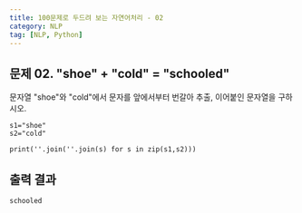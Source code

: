 ```yaml
---
title: 100문제로 두드려 보는 자연어처리 - 02
category: NLP
tag: [NLP, Python]
---
```


## 문제 02. "shoe" + "cold" = "schooled"
문자열 "shoe"와 "cold"에서 문자를 앞에서부터 번갈아 추출, 이어붙인 문자열을 구하시오. 

~~~
s1="shoe"
s2="cold"

print(''.join(''.join(s) for s in zip(s1,s2)))
~~~


## 출력 결과

~~~
schooled
~~~
